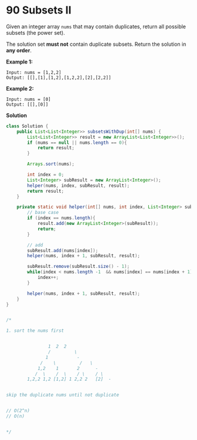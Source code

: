 # 90 Subsets II

Given an integer array `nums` that may contain duplicates, return all possible subsets (the power set).

The solution set **must not** contain duplicate subsets. Return the solution in **any order**.

 

**Example 1:**

```
Input: nums = [1,2,2]
Output: [[],[1],[1,2],[1,2,2],[2],[2,2]]
```

**Example 2:**

```
Input: nums = [0]
Output: [[],[0]]
```

 

**Solution**

```java
class Solution {
    public List<List<Integer>> subsetsWithDup(int[] nums) {
        List<List<Integer>> result = new ArrayList<List<Integer>>();
        if (nums == null || nums.length == 0){
            return result;
        }

        Arrays.sort(nums);

        int index = 0;
        List<Integer> subResult = new ArrayList<Integer>();
        helper(nums, index, subResult, result);
        return result;
    }

    private static void helper(int[] nums, int index, List<Integer> subResult, List<List<Integer>> result){
        // base case
        if (index == nums.length){
            result.add(new ArrayList<Integer>(subResult));
            return;
        }

        // add
        subResult.add(nums[index]);
        helper(nums, index + 1, subResult, result);

        subResult.remove(subResult.size() - 1);
        while(index < nums.length -1  && nums[index] == nums[index + 1]){
            index++;
        }

        helper(nums, index + 1, subResult, result);
    } 
}


/*

1. sort the nums first


                1  2  2
                /         \
               1           -
             /    \         /   \
            1,2    1       2      -
           /  \    /  \    / \    / \
        1,2,2 1,2 [1,2] 1 2,2 2   [2]  -


skip the duplicate nums until not duplicate


// O(2^n)
// O(n)


*/
```

